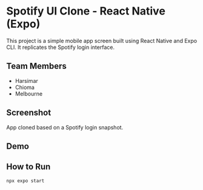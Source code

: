 # Spotify UI Clone - React Native (Expo)

This project is a simple mobile app screen built using React Native and Expo CLI. It replicates the Spotify login interface.

## Team Members

- Harsimar
- Chioma
- Melbourne

## Screenshot

App cloned based on a Spotify login snapshot.

## Demo



## How to Run

```bash
npx expo start
